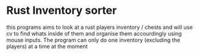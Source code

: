 # Rust Inventory sorter
this programs aims to look at a rust players inventory / chests and will use cv to find whats inside of them and organise them accourdingly using mouse inputs. The program can only do one inventory (excluding the players) at a time at the moment 